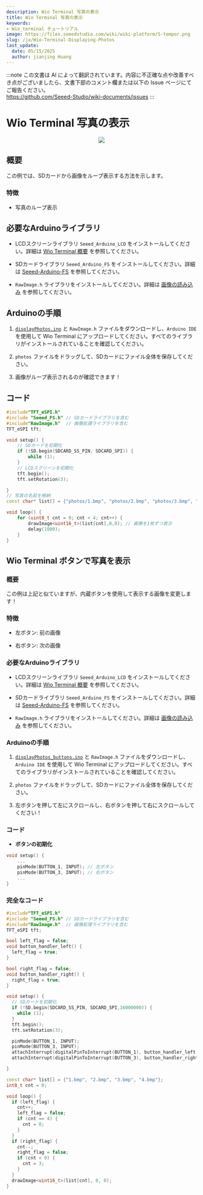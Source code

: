```yaml
---
description: Wio Terminal 写真の表示
title: Wio Terminal 写真の表示
keywords:
- Wio_terminal チュートリアル
image: https://files.seeedstudio.com/wiki/wiki-platform/S-tempor.png
slug: /ja/Wio-Terminal-Displaying-Photos
last_update:
  date: 05/15/2025
  author: jianjing Huang
---
```

:::note
この文書は AI によって翻訳されています。内容に不正確な点や改善すべき点がございましたら、文書下部のコメント欄または以下の Issue ページにてご報告ください。  
https://github.com/Seeed-Studio/wiki-documents/issues
:::

# Wio Terminal 写真の表示

<div align="center"><img src="https://files.seeedstudio.com/wiki/Wio-Terminal/img/products.2019-11-26%2017_40_45.gif" /></div>

## 概要

この例では、SDカードから画像をループ表示する方法を示します。

### 特徴

- 写真のループ表示

## 必要なArduinoライブラリ

- LCDスクリーンライブラリ `Seeed_Arduino_LCD` をインストールしてください。詳細は [Wio Terminal 概要](https://wiki.seeedstudio.com/ja/Wio-Terminal-LCD-Overview/) を参照してください。

- SDカードライブラリ `Seeed_Arduino_FS` をインストールしてください。詳細は [Seeed-Arduino-FS](https://github.com/Seeed-Studio/Seeed_Arduino_FS) を参照してください。

- `RawImage.h` ライブラリをインストールしてください。詳細は [画像の読み込み](https://wiki.seeedstudio.com/ja/Wio-Terminal-LCD-Loading-Image/) を参照してください。

## Arduinoの手順

1. [`displayPhotos.ino`](https://files.seeedstudio.com/wiki/Wio-Terminal/res/displayPhotos.zip) と `RawImage.h` ファイルをダウンロードし、`Arduino IDE` を使用して Wio Terminal にアップロードしてください。すべてのライブラリがインストールされていることを確認してください。

2. `photos` ファイルをドラッグして、SDカードにファイル全体を保存してください。

3. 画像がループ表示されるのが確認できます！

## コード

```cpp
#include"TFT_eSPI.h"
#include "Seeed_FS.h" // SDカードライブラリを含む
#include"RawImage.h"  // 画像処理ライブラリを含む
TFT_eSPI tft;

void setup() {
    // SDカードを初期化
    if (!SD.begin(SDCARD_SS_PIN, SDCARD_SPI)) {
        while (1);
    }
    // LCDスクリーンを初期化
    tft.begin();
    tft.setRotation(3);

}
// 写真の名前を格納
const char* list[] = {"photos/1.bmp", "photos/2.bmp", "photos/3.bmp", "photos/4.bmp"};

void loop() {
    for (uint8_t cnt = 0; cnt < 4; cnt++) {
        drawImage<uint16_t>(list[cnt],0,0); // 画像を1枚ずつ表示
        delay(1000);
    }
}
```

## Wio Terminal ボタンで写真を表示

### 概要

この例は上記と似ていますが、内蔵ボタンを使用して表示する画像を変更します！

### 特徴

- 左ボタン: 前の画像

- 右ボタン: 次の画像

### 必要なArduinoライブラリ

- LCDスクリーンライブラリ `Seeed_Arduino_LCD` をインストールしてください。詳細は [Wio Terminal 概要](https://wiki.seeedstudio.com/ja/Wio-Terminal-LCD-Overview/) を参照してください。

- SDカードライブラリ `Seeed_Arduino_FS` をインストールしてください。詳細は [Seeed-Arduino-FS](https://github.com/Seeed-Studio/Seeed_Arduino_FS/tree/beta) を参照してください。

- `RawImage.h` ライブラリをインストールしてください。詳細は [画像の読み込み](https://wiki.seeedstudio.com/ja/Wio-Terminal-LCD-Loading-Image/) を参照してください。

### Arduinoの手順

1. [`displayPhotos_buttons.ino`](https://files.seeedstudio.com/wiki/Wio-Terminal/res/displayPhotos_buttons.zip) と `RawImage.h` ファイルをダウンロードし、`Arduino IDE` を使用して Wio Terminal にアップロードしてください。すべてのライブラリがインストールされていることを確認してください。

2. `photos` ファイルをドラッグして、SDカードにファイル全体を保存してください。

3. 左ボタンを押して左にスクロールし、右ボタンを押して右にスクロールしてください！

### コード

- **ボタンの初期化**

```cpp
void setup() {
    ...
    pinMode(BUTTON_1, INPUT); // 左ボタン
    pinMode(BUTTON_3, INPUT); // 右ボタン
    ...
}
```

### 完全なコード

```cpp
#include"TFT_eSPI.h"
#include "Seeed_FS.h" // SDカードライブラリを含む
#include"RawImage.h"  // 画像処理ライブラリを含む
TFT_eSPI tft;

bool left_flag = false;
void button_handler_left() {
  left_flag = true;
}

bool right_flag = false;
void button_handler_right() {
  right_flag = true;
}

void setup() {
  // SDカードを初期化
  if (!SD.begin(SDCARD_SS_PIN, SDCARD_SPI,16000000)) {
    while (1);
  }
  tft.begin();
  tft.setRotation(3);

  pinMode(BUTTON_1, INPUT);
  pinMode(BUTTON_3, INPUT);
  attachInterrupt(digitalPinToInterrupt(BUTTON_1), button_handler_left, FALLING);
  attachInterrupt(digitalPinToInterrupt(BUTTON_3), button_handler_right, FALLING);

}

const char* list[] = {"1.bmp", "2.bmp", "3.bmp", "4.bmp"};
int8_t cnt = 0;

void loop() {
  if (left_flag) {
    cnt++;
    left_flag = false;
    if (cnt == 4) {
      cnt = 0;
    }
  }
  if (right_flag) {
    cnt--;
    right_flag = false;
    if (cnt < 0) {
      cnt = 3;
    }
  }
  drawImage<uint16_t>(list[cnt], 0, 0);
}
```